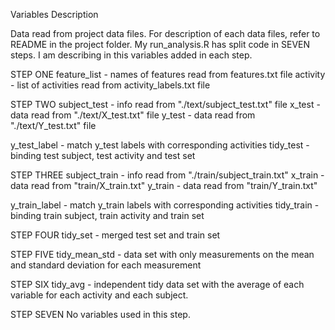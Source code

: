 Variables Description

Data read from project data files. For description of each data files, refer to README in the project folder.
My run_analysis.R has split code in SEVEN steps. I am describing in this variables added in each step.

STEP ONE
feature_list - names of features read from features.txt file
activity - list of activities read from activity_labels.txt file


STEP TWO
subject_test - info read from "./text/subject_test.txt" file
x_test - data read from "./text/X_test.txt" file
y_test - data read from "./text/Y_test.txt" file

y_test_label - match y_test labels with corresponding activities
tidy_test - binding test subject, test activity and test set


STEP THREE
subject_train - info read from "./train/subject_train.txt"
x_train - data read from "train/X_train.txt"
y_train - data read from "train/Y_train.txt"

y_train_label - match y_train labels with corresponding activities
tidy_train - binding train subject, train activity and train set

STEP FOUR
tidy_set - merged test set and train set

STEP FIVE
tidy_mean_std - data set with only measurements on the mean and standard deviation for each measurement

STEP SIX
tidy_avg - independent tidy data set with the average of each variable for each activity and each subject.

STEP SEVEN
No variables used in this step.
